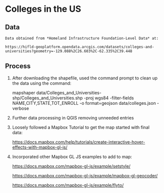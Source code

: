 # Colleges in the US

## Data

    Data obtained from *Homeland Infrastructure Foundation-Level Data* at:

    https://hifld-geoplatform.opendata.arcgis.com/datasets/colleges-and-universities?geometry=-129.088%2C26.603%2C-62.335%2C39.448

## Process

1.  After downloading the shapefile, used the command prompt to clean up the data using the command:

    mapshaper data/Colleges_and_Universities-shp/Colleges_and_Universities.shp -proj wgs84 -filter-fields NAME,CITY,STATE,TOT_ENROLL -o format=geojson data/colleges.json -verbose

2.  Further data processing in QGIS removing unneeded entries

3.  Loosely followed a Mapbox Tutorial to get the map started with final data:

    https://docs.mapbox.com/help/tutorials/create-interactive-hover-effects-with-mapbox-gl-js/

4.  Incorporated other Mapbox GL JS examples to add to map:

    https://docs.mapbox.com/mapbox-gl-js/example/setstyle/

    https://docs.mapbox.com/mapbox-gl-js/example/mapbox-gl-geocoder/

    https://docs.mapbox.com/mapbox-gl-js/example/flyto/